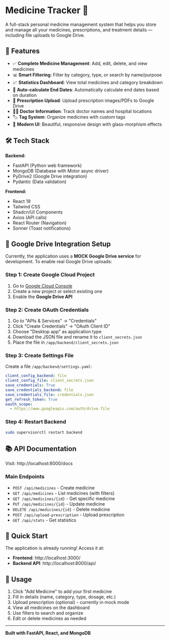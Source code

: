 # Medicine Tracker 💊

A full-stack personal medicine management system that helps you store and manage all your medicines, prescriptions, and treatment details — including file uploads to Google Drive.

## 🎯 Features

- ✅ **Complete Medicine Management**: Add, edit, delete, and view medicines
- 📊 **Smart Filtering**: Filter by category, type, or search by name/purpose
- 📈 **Statistics Dashboard**: View total medicines and category breakdown
- 📅 **Auto-calculate End Dates**: Automatically calculate end dates based on duration
- 📄 **Prescription Upload**: Upload prescription images/PDFs to Google Drive
- 👨‍⚕️ **Doctor Information**: Track doctor names and hospital locations
- 🏷️ **Tag System**: Organize medicines with custom tags
- 🎨 **Modern UI**: Beautiful, responsive design with glass-morphism effects

## 🛠️ Tech Stack

**Backend:**
- FastAPI (Python web framework)
- MongoDB (Database with Motor async driver)
- PyDrive2 (Google Drive integration)
- Pydantic (Data validation)

**Frontend:**
- React 19
- Tailwind CSS
- Shadcn/UI Components
- Axios (API calls)
- React Router (Navigation)
- Sonner (Toast notifications)

## 🔐 Google Drive Integration Setup

Currently, the application uses a **MOCK Google Drive service** for development. To enable real Google Drive uploads:

### Step 1: Create Google Cloud Project
1. Go to [Google Cloud Console](https://console.cloud.google.com/)
2. Create a new project or select existing one
3. Enable the **Google Drive API**

### Step 2: Create OAuth Credentials
1. Go to "APIs & Services" → "Credentials"
2. Click "Create Credentials" → "OAuth Client ID"
3. Choose "Desktop app" as application type
4. Download the JSON file and rename it to `client_secrets.json`
5. Place the file in `/app/backend/client_secrets.json`

### Step 3: Create Settings File
Create a file `/app/backend/settings.yaml`:

```yaml
client_config_backend: file
client_config_file: client_secrets.json
save_credentials: True
save_credentials_backend: file
save_credentials_file: credentials.json
get_refresh_token: True
oauth_scope:
  - https://www.googleapis.com/auth/drive.file
```

### Step 4: Restart Backend
```bash
sudo supervisorctl restart backend
```

## 📚 API Documentation

Visit: http://localhost:8000/docs

### Main Endpoints
- `POST /api/medicines` - Create medicine
- `GET /api/medicines` - List medicines (with filters)
- `GET /api/medicines/{id}` - Get specific medicine
- `PUT /api/medicines/{id}` - Update medicine
- `DELETE /api/medicines/{id}` - Delete medicine
- `POST /api/upload-prescription` - Upload prescription
- `GET /api/stats` - Get statistics

## 🚀 Quick Start

The application is already running! Access it at:
- **Frontend**: http://localhost:3000/
- **Backend API**: http://localhost:8000/api/


## 📝 Usage

1. Click "Add Medicine" to add your first medicine
2. Fill in details (name, category, type, dosage, etc.)
3. Upload prescription (optional) - currently in mock mode
4. View all medicines on the dashboard
5. Use filters to search and organize
6. Edit or delete medicines as needed

---

**Built with FastAPI, React, and MongoDB**
